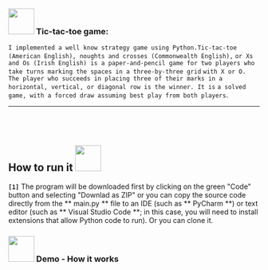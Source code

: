 ### <img height="52" width="52" src="https://cdn-icons-png.flaticon.com/512/684/684930.png"> Tic-tac-toe game:
```I implemented a well know strategy game using Python.Tic-tac-toe (American English), noughts and crosses (Commonwealth English),```
```or Xs and Os (Irish English) is a paper-and-pencil game for two players who take turns marking the spaces in a three-by-three grid```
```with X or O. The player who succeeds in placing three of their marks in a horizontal, vertical, or diagonal row is the winner. It is``` 
```a solved game, with a forced draw assuming best play from both players```.

<hr>
<br>
<br>

## How to run it <img height="52" width="52" src = "https://user-images.githubusercontent.com/92999481/166147080-e3baac9b-3d24-439d-aa7b-4eec7a59edc2.png">

**```[1]```**
The program will be downloaded first by clicking on the green "Code" button and selecting "Downlad as ZIP" or you can copy the source code directly from the ** main.py ** file to an IDE (such as ** PyCharm **) or text editor (such as ** Visual Studio Code **; in this case, you will need to install extensions that allow Python code to run). Or you can clone it.

### <img height="52" width="52" src="https://cdn-icons-png.flaticon.com/512/5361/5361007.png"> Demo - How it works

